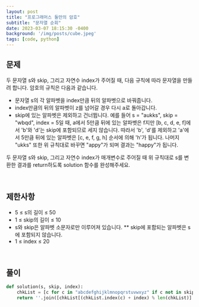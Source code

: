 ```yaml
---
layout: post
title: "프로그래머스 둘만의 암호"
subtitle: "문자열 순회"
date: 2023-03-07 18:15:30 -0400
background: '/img/posts/cube.jpeg'
tags: [code, python]
---
```

## 문제

두 문자열 s와 skip, 그리고 자연수 index가 주어질 때, 다음 규칙에 따라 문자열을 만들려 합니다. 암호의 규칙은 다음과 같습니다.

* 문자열 s의 각 알파벳을 index만큼 뒤의 알파벳으로 바꿔줍니다.
* index만큼의 뒤의 알파벳이 z를 넘어갈 경우 다시 a로 돌아갑니다.
* skip에 있는 알파벳은 제외하고 건너뜁니다.
예를 들어 s = "aukks", skip = "wbqd", index = 5일 때, a에서 5만큼 뒤에 있는 알파벳은 f지만 [b, c, d, e, f]에서 'b'와 'd'는 skip에 포함되므로 세지 않습니다. 따라서 'b', 'd'를 제외하고 'a'에서 5만큼 뒤에 있는 알파벳은 [c, e, f, g, h] 순서에 의해 'h'가 됩니다. 나머지 "ukks" 또한 위 규칙대로 바꾸면 "appy"가 되며 결과는 "happy"가 됩니다.

두 문자열 s와 skip, 그리고 자연수 index가 매개변수로 주어질 때 위 규칙대로 s를 변환한 결과를 return하도록 solution 함수를 완성해주세요.

<br>

## 제한사항
* 5 ≤ s의 길이 ≤ 50
* 1 ≤ skip의 길이 ≤ 10
* s와 skip은 알파벳 소문자로만 이루어져 있습니다.
  ** skip에 포함되는 알파벳은 s에 포함되지 않습니다.
* 1 ≤ index ≤ 20

<br>

## 풀이

``` python
def solution(s, skip, index):
    chkList = [c for c in "abcdefghijklmnopqrstuvwxyz" if c not in skip]
    return ''.join([chkList[(chkList.index(c) + index) % len(chkList)] if c not in skip else c for c in s])
```

